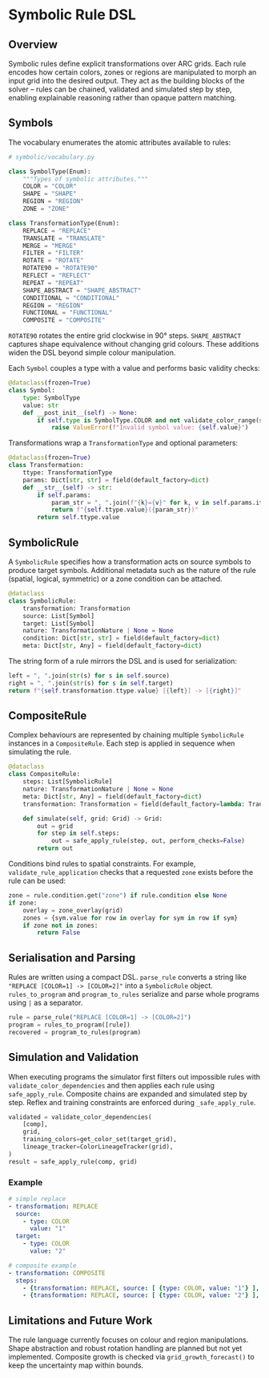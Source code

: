 # Symbolic Rule DSL

## Overview

Symbolic rules define explicit transformations over ARC grids. Each rule encodes how certain colors, zones or regions are manipulated to morph an input grid into the desired output. They act as the building blocks of the solver – rules can be chained, validated and simulated step by step, enabling explainable reasoning rather than opaque pattern matching.

## Symbols

The vocabulary enumerates the atomic attributes available to rules:

```python
# symbolic/vocabulary.py
```
```python
class SymbolType(Enum):
    """Types of symbolic attributes."""
    COLOR = "COLOR"
    SHAPE = "SHAPE"
    REGION = "REGION"
    ZONE = "ZONE"
```

```python
class TransformationType(Enum):
    REPLACE = "REPLACE"
    TRANSLATE = "TRANSLATE"
    MERGE = "MERGE"
    FILTER = "FILTER"
    ROTATE = "ROTATE"
    ROTATE90 = "ROTATE90"
    REFLECT = "REFLECT"
    REPEAT = "REPEAT"
    SHAPE_ABSTRACT = "SHAPE_ABSTRACT"
    CONDITIONAL = "CONDITIONAL"
    REGION = "REGION"
    FUNCTIONAL = "FUNCTIONAL"
    COMPOSITE = "COMPOSITE"
```

`ROTATE90` rotates the entire grid clockwise in 90° steps. `SHAPE_ABSTRACT`
captures shape equivalence without changing grid colours. These additions widen
the DSL beyond simple colour manipulation.

Each `Symbol` couples a type with a value and performs basic validity checks:

```python
@dataclass(frozen=True)
class Symbol:
    type: SymbolType
    value: str
    def __post_init__(self) -> None:
        if self.type is SymbolType.COLOR and not validate_color_range(self.value):
            raise ValueError(f"Invalid symbol value: {self.value}")
```

Transformations wrap a `TransformationType` and optional parameters:

```python
@dataclass(frozen=True)
class Transformation:
    ttype: TransformationType
    params: Dict[str, str] = field(default_factory=dict)
    def __str__(self) -> str:
        if self.params:
            param_str = ", ".join(f"{k}={v}" for k, v in self.params.items())
            return f"{self.ttype.value}({param_str})"
        return self.ttype.value
```

## SymbolicRule

A `SymbolicRule` specifies how a transformation acts on source symbols to produce target symbols. Additional metadata such as the nature of the rule (spatial, logical, symmetric) or a zone condition can be attached.

```python
@dataclass
class SymbolicRule:
    transformation: Transformation
    source: List[Symbol]
    target: List[Symbol]
    nature: TransformationNature | None = None
    condition: Dict[str, str] = field(default_factory=dict)
    meta: Dict[str, Any] = field(default_factory=dict)
```
The string form of a rule mirrors the DSL and is used for serialization:

```python
left = ", ".join(str(s) for s in self.source)
right = ", ".join(str(s) for s in self.target)
return f"{self.transformation.ttype.value} [{left}] -> [{right}]"
```

## CompositeRule

Complex behaviours are represented by chaining multiple `SymbolicRule` instances in a `CompositeRule`. Each step is applied in sequence when simulating the rule.

```python
@dataclass
class CompositeRule:
    steps: List[SymbolicRule]
    nature: TransformationNature | None = None
    meta: Dict[str, Any] = field(default_factory=dict)
    transformation: Transformation = field(default_factory=lambda: Transformation(TransformationType.COMPOSITE))

    def simulate(self, grid: Grid) -> Grid:
        out = grid
        for step in self.steps:
            out = safe_apply_rule(step, out, perform_checks=False)
        return out
```

Conditions bind rules to spatial constraints. For example, `validate_rule_application` checks that a requested `zone` exists before the rule can be used:

```python
zone = rule.condition.get("zone") if rule.condition else None
if zone:
    overlay = zone_overlay(grid)
    zones = {sym.value for row in overlay for sym in row if sym}
    if zone not in zones:
        return False
```

## Serialisation and Parsing

Rules are written using a compact DSL. `parse_rule` converts a string like `"REPLACE [COLOR=1] -> [COLOR=2]"` into a `SymbolicRule` object. `rules_to_program` and `program_to_rules` serialize and parse whole programs using `|` as a separator.

```python
rule = parse_rule("REPLACE [COLOR=1] -> [COLOR=2]")
program = rules_to_program([rule])
recovered = program_to_rules(program)
```

## Simulation and Validation

When executing programs the simulator first filters out impossible rules with `validate_color_dependencies` and then applies each rule using `safe_apply_rule`. Composite chains are expanded and simulated step by step. Reflex and training constraints are enforced during `_safe_apply_rule`.

```python
validated = validate_color_dependencies(
    [comp],
    grid,
    training_colors=get_color_set(target_grid),
    lineage_tracker=ColorLineageTracker(grid),
)
result = safe_apply_rule(comp, grid)
```

### Example

```yaml
# simple replace
- transformation: REPLACE
  source:
    - type: COLOR
      value: "1"
  target:
    - type: COLOR
      value: "2"

# composite example
- transformation: COMPOSITE
  steps:
    - {transformation: REPLACE, source: [ {type: COLOR, value: "1"} ], target: [ {type: COLOR, value: "2"} ] }
    - {transformation: REPLACE, source: [ {type: COLOR, value: "2"} ], target: [ {type: COLOR, value: "3"} ] }
```

## Limitations and Future Work

The rule language currently focuses on colour and region manipulations. Shape abstraction and robust rotation handling are planned but not yet implemented. Composite growth is checked via `grid_growth_forecast()` to keep the uncertainty map within bounds.

